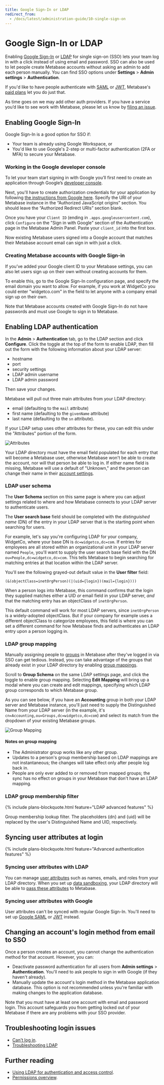 ```yaml
---
title: Google Sign-In or LDAP
redirect_from:
  - /docs/latest/administration-guide/10-single-sign-on
---
```


# Google Sign-In or LDAP

Enabling [Google Sign-In](https://developers.google.com/identity/sign-in/web/sign-in) or [LDAP](https://www.metabase.com/glossary/ldap) for single sign-on (SSO) lets your team log in with a click instead of using email and password. SSO can also be used to let people create Metabase accounts without asking an admin to add each person manually. You can find SSO options under **Settings** > **Admin settings** > **Authentication**.

If you'd like to have people authenticate with [SAML][saml-docs] or [JWT][jwt-docs], Metabase's [paid plans](https://www.metabase.com/pricing) let you do just that.

As time goes on we may add other auth providers. If you have a service you’d like to see work with Metabase, please let us know by [filing an issue](http://github.com/metabase/metabase/issues/new).

## Enabling Google Sign-In

Google Sign-In is a good option for SSO if: 

- Your team is already using Google Workspace, or
- You'd like to use Google's 2-step or multi-factor authentication (2FA or MFA) to secure your Metabase.

### Working in the Google developer console

To let your team start signing in with Google you’ll first need to create an application through Google’s [developer console](https://console.developers.google.com/projectselector2/apis/library).

Next, you'll have to create authorization credentials for your application by following [the instructions from Google here](https://developers.google.com/identity/gsi/web/guides/get-google-api-clientid). Specify the URI of your Metabase instance in the “Authorized JavaScript origins” section. You should leave the “Authorized Redirect URIs” section blank.

Once you have your `Client ID` (ending in `.apps.googleusercontent.com`), click `Configure` on the "Sign in with Google" section of the Authentication page in the Metabase Admin Panel. Paste your `client_id` into the first box.

Now existing Metabase users signed into a Google account that matches their Metabase account email can sign in with just a click.

### Creating Metabase accounts with Google Sign-in

If you’ve added your Google client ID to your Metabase settings, you can also let users sign up on their own without creating accounts for them.

To enable this, go to the Google Sign-In configuration page, and specify the email domain you want to allow. For example, if you work at WidgetCo you could enter "widgetco.com" in the field to let anyone with a company email sign up on their own.

Note that Metabase accounts created with Google Sign-In do not have passwords and must use Google to sign in to Metabase.

## Enabling LDAP authentication

In the **Admin** > **Authentication** tab, go to the LDAP section and click **Configure**. Click the toggle at the top of the form to enable LDAP, then fill out the form with the following information about your LDAP server:

- hostname
- port
- security settings
- LDAP admin username
- LDAP admin password

Then save your changes.

Metabase will pull out three main attributes from your LDAP directory:

- email (defaulting to the `mail` attribute)
- first name (defaulting to the `givenName` attribute)
- last name (defaulting to the `sn` attribute).

If your LDAP setup uses other attributes for these, you can edit this under the "Attributes" portion of the form.

![Attributes](./images/ldap-attributes.png)

Your LDAP directory must have the email field populated for each entry that will become a Metabase user, otherwise Metabase won't be able to create the account, nor will that person be able to log in. If either name field is missing, Metabase will use a default of "Unknown," and the person can change their name in their [account settings](./account-settings.md).

### LDAP user schema

The **User Schema** section on this same page is where you can adjust settings related to where and how Metabase connects to your LDAP server to authenticate users.

The **User search base** field should be completed with the _distinguished name_ (DN) of the entry in your LDAP server that is the starting point when searching for users.

For example, let's say you're configuring LDAP for your company, WidgetCo, where your base DN is `dc=widgetco,dc=com`. If entries for employees are all stored within an organizational unit in your LDAP server named `People`, you'll want to supply the user search base field with the DN `ou=People,dc=widgetco,dc=com`. This tells Metabase to begin searching for matching entries at that location within the LDAP server.

You'll see the following grayed-out default value in the **User filter** field:

```
(&(objectClass=inetOrgPerson)(|(uid={login})(mail={login})))
```

When a person logs into Metabase, this command confirms that the login they supplied matches either a UID _or_ email field in your LDAP server, _and_ that the matching entry has an objectClass of `inetOrgPerson`.

This default command will work for most LDAP servers, since `inetOrgPerson` is a widely-adopted objectClass. But if your company for example uses a different objectClass to categorize employees, this field is where you can set a different command for how Metabase finds and authenticates an LDAP entry upon a person logging in.

### LDAP group mapping

Manually assigning people to [groups](./managing.md#groups) in Metabase after they've logged in via SSO can get tedious. Instead, you can take advantage of the groups that already exist in your LDAP directory by enabling [group mappings](https://www.metabase.com/learn/permissions/ldap-auth-access-control#group-management).

Scroll to **Group Schema** on the same LDAP settings page, and click the toggle to enable group mapping. Selecting **Edit Mapping** will bring up a modal where you can create and edit mappings, specifying which LDAP group corresponds to which Metabase group.

As you can see below, if you have an **Accounting** group in both your LDAP server and Metabase instance, you'll just need to supply the Distinguished Name from your LDAP server (in the example, it's `cn=Accounting,ou=Groups,dc=widgetco,dc=com`) and select its match from the dropdown of your existing Metabase groups.

![Group Mapping](images/ldap-group-mapping.png)

#### Notes on group mapping

- The Administrator group works like any other group.
- Updates to a person's group membership based on LDAP mappings are not instantaneous; the changes will take effect only after people log back in.
- People are only ever added to or removed from mapped groups; the sync has no effect on groups in your Metabase that don't have an LDAP mapping.

### LDAP group membership filter

{% include plans-blockquote.html feature="LDAP advanced features" %}

Group membership lookup filter. The placeholders {dn} and {uid} will be replaced by the user's Distinguished Name and UID, respectively.

## Syncing user attributes at login

{% include plans-blockquote.html feature="Advanced authentication features" %}

### Syncing user attributes with LDAP

You can manage [user attributes][user-attributes-def] such as names, emails, and roles from your LDAP directory. When you set up [data sandboxing][data-sandboxing-docs], your LDAP directory will be able to [pass these attributes][user-attributes-docs] to Metabase.

### Syncing user attributes with Google

User attributes can't be synced with regular Google Sign-In. You'll need to set up [Google SAML][google-saml-docs] or [JWT][jwt-docs] instead.

## Changing an account's login method from email to SSO

Once a person creates an account, you cannot change the authentication method for that account. However, you can:

- Deactivate password authentication for all users from **Admin settings** > **Authentication**. You'll need to ask people to sign in with Google (if they haven't already).
- Manually update the account's login method in the Metabase application database. This option is not recommended unless you're familiar with making changes to the application database.

Note that you must have at least one account with email and password login. This account safeguards you from getting locked out of your Metabase if there are any problems with your SSO provider.

## Troubleshooting login issues

 - [Can't log in](../troubleshooting-guide/cant-log-in.md).
 - [Troubleshooting LDAP](../troubleshooting-guide/ldap.md)

## Further reading

- [Using LDAP for authentication and access control](https://www.metabase.com/learn/permissions/ldap-auth-access-control).
- [Permissions overview](../permissions/start.md).

[data-sandboxing-docs]: ../permissions/data-sandboxes.md
[google-saml-docs]: ./saml-google.md
[jwt-docs]: ./authenticating-with-jwt.md
[saml-docs]: ./authenticating-with-saml.md
[user-attributes-docs]: ../permissions/data-sandboxes.md#getting-user-attributes
[user-attributes-def]: https://www.metabase.com/glossary/attribute#user-attributes-in-metabase
